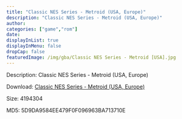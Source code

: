 ```yaml
---
title: "Classic NES Series - Metroid (USA, Europe)"
description: "Classic NES Series - Metroid (USA, Europe)"
author: 
categories: ["game","rom"]
date: 
displayInList: true
displayInMenu: false
dropCap: false
featuredImage: /img/gba/Classic NES Series - Metroid [USA].jpg
---
```


Description: Classic NES Series - Metroid (USA, Europe)

Download: <a style="text-decoration:underline;" href="https://mega.nz/#!ebY2BAYY!XOsKmmpqSSLo6Ot0OJkgdWQr_coY8FUL6MFi7oky5jY" target = "_blank" rel = "nofollow" > Classic NES Series - Metroid (USA, Europe)</a>

Size: 4194304

MD5: 5D9DA9584EE479F0F096963BA713710E

